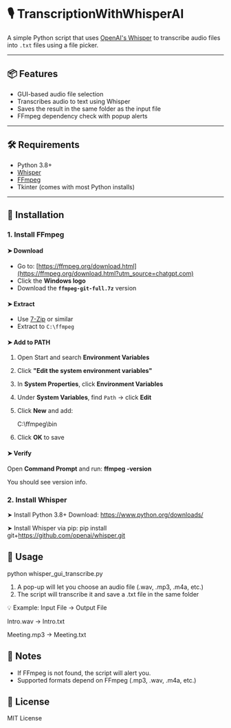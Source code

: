 # 🎙️ TranscriptionWithWhisperAI

A simple Python script that uses [OpenAI's Whisper](https://github.com/openai/whisper) to transcribe audio files into `.txt` files using a file picker.

---

## 📦 Features

- GUI-based audio file selection
- Transcribes audio to text using Whisper
- Saves the result in the same folder as the input file
- FFmpeg dependency check with popup alerts

---

## 🛠️ Requirements

- Python 3.8+
- [Whisper](https://github.com/openai/whisper)
- [FFmpeg](https://ffmpeg.org/)
- Tkinter (comes with most Python installs)

---

## 🧩 Installation

### 1. **Install FFmpeg**

#### ➤ Download

- Go to: [https://ffmpeg.org/download.html](https://ffmpeg.org/download.html?utm_source=chatgpt.com)
- Click the **Windows logo**
- Download the **`ffmpeg-git-full.7z`** version

#### ➤ Extract

- Use [7-Zip](https://www.7-zip.org/) or similar
- Extract to `C:\ffmpeg`

#### ➤ Add to PATH

1. Open Start and search **Environment Variables**
2. Click **"Edit the system environment variables"**
3. In **System Properties**, click **Environment Variables**
4. Under **System Variables**, find `Path` → click **Edit**
5. Click **New** and add:

   C:\ffmpeg\bin
6. Click **OK** to save

#### ➤ Verify

Open **Command Prompt** and run: **ffmpeg -version**

You should see version info.

### 2. Install Whisper
➤ Install Python 3.8+
Download: https://www.python.org/downloads/

➤ Install Whisper via pip: pip install git+https://github.com/openai/whisper.git

## 🚀 Usage
python whisper_gui_transcribe.py

1. A pop-up will let you choose an audio file (.wav, .mp3, .m4a, etc.)
2. The script will transcribe it and save a .txt file in the same folder

💡 Example: Input File -> Output File

Intro.wav -> Intro.txt

Meeting.mp3	-> Meeting.txt

## 📌 Notes
- If FFmpeg is not found, the script will alert you.
- Supported formats depend on FFmpeg (.mp3, .wav, .m4a, etc.)

## 🧠 License
MIT License





